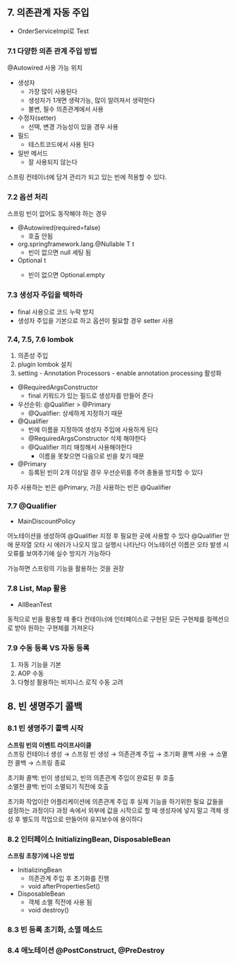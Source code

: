 ## 7. 의존관계 자동 주입
* OrderServiceImpl로 Test
### 7.1 다양한 의존 관계 주입 방법
@Autowired 사용 가능 위치
* 생성자
  * 가장 많이 사용된다
  * 생성자가 1개면 생략가능, 많이 알려져서 생략한다
  * 불변, 필수 의존관계에서 사용
* 수정자(setter)
  * 선택, 변경 가능성이 있을 경우 사용
* 필드
  * 테스트코드에서 사용 된다
* 일반 메서드
  * 잘 사용되지 않는다

스프링 컨테이너에 담겨 관리가 되고 있는 빈에 적용할 수 있다.

### 7.2 옵션 처리
스프링 빈이 없어도 동작해야 하는 경우
* @Autowired(required=false)
  * 호출 안됨
* org.springframework.lang.@Nullable T t
  * 빈이 없으면 null 세팅 됨
* Optional<T> t
  * 빈이 없으면 Optional.empty

### 7.3 생성자 주입을 택하라
* final 사용으로 코드 누락 방지
* 생성자 주입을 기본으로 하고 옵션이 필요할 경우 setter 사용

### 7.4, 7.5, 7.6 lombok
1. 의존성 주입
2. plugin lombok 설치
3. setting - Annotation Processors - enable annotation processing 활성화

* @RequiredArgsConstructor
  * final 키워드가 있는 필드로 생성자를 만들어 준다
* 우선순위: @Qualifier > @Primary
  * @Qualifier: 상세하게 지정하기 때문
* @Qualifier
  * 빈에 이름을 지정하여 생성자 주입에 사용하게 된다
  * @RequiredArgsConstructor 삭제 해야한다
  * @Qualifier 끼리 매칭해서 사용해야한다
    * 이름을 못찾으면 다음으로 빈을 찾기 때문
* @Primary
  * 등록된 빈이 2개 이상일 경우 우선순위를 주어 충돌을 방지할 수 있다

자주 사용하는 빈은 @Primary, 가끔 사용하는 빈은 @Qualifier

### 7.7 @Qualifier
* MainDiscountPolicy

어노테이션을 생성하여 @Qualifier 지정 후 필요한 곳에 사용할 수 있다
@Qualifier 안에 문자열 오타 시 에러가 나오지 않고 실행시 나타난다
어노테이션 이름은 오타 발생 시 오류를 보여주기에 실수 방지가 가능하다

가능하면 스프링의 기능을 활용하는 것을 권장

### 7.8 List, Map 활용
* AllBeanTest  

동적으로 빈을 활용할 때 좋다
컨테이너에 인터페이스로 구현된 모든 구현체를 컬렉션으로 받아 원하는 구현체를 가져온다

### 7.9 수동 등록 VS 자동 등록
1. 자동 기능을 기본
2. AOP 수동
3. 다형성 활용하는 비지니스 로직 수동 고려

## 8. 빈 생명주기 콜백
### 8.1 빈 생명주기 콜백 시작
__스프링 빈의 이벤트 라이프사이클__  
스프링 컨테이너 생성 → 스프링 빈 생성 → 의존관계 주입 → 초기화 콜백 사용 → 소멸전 콜백 → 스프링 종료  

초기화 콜백: 빈이 생성되고, 빈의 의존관계 주입이 완료된 후 호출  
소멸전 콜백: 빈이 소멸되기 직전에 호출  

초기화 작업이란 어플리케이션에 의존관계 주입 후 실제 기능을 하기위한 필요 값들을 설정하는 과정이다
과정 속에서 외부에 값을 시작으로 할 때 생성자에 넣지 말고 객체 생성 후 별도의 작업으로 만들어야 유지보수에 용이하다
### 8.2 인터페이스 InitializingBean, DisposableBean
__스프링 초창기에 나온 방법__
* InitializingBean
  * 의존관계 주입 후 초기화를 진행
  * void afterPropertiesSet()
* DisposableBean
  * 객체 소멸 직전에 사용 됨
  * void destroy()

### 8.3 빈 등록 초기화, 소멸 메소드
### 8.4 애노테이션 @PostConstruct, @PreDestroy